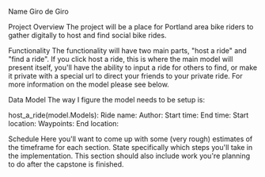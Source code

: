 Name
Giro de Giro

Project Overview
The project will be a place for Portland area bike riders to gather digitally to host and find social bike rides.

Functionality
The functionality will have two main parts, "host a ride" and "find a ride". 
If you click host a ride, this is where the main model will present itself, you'll have the ability to input a ride for others to find, or make it private with a special url to direct your friends to your private ride. For more information on the model please see below. 

Data Model
The way I figure the model needs to be setup is:

host_a_ride(model.Models):
Ride name:
Author: 
Start time:
End time:
Start location:
Waypoints:
End location:

Schedule
Here you'll want to come up with some (very rough) estimates of the timeframe for each section. State specifically which steps you'll take in the implementation. This section should also include work you're planning to do after the capstone is finished.